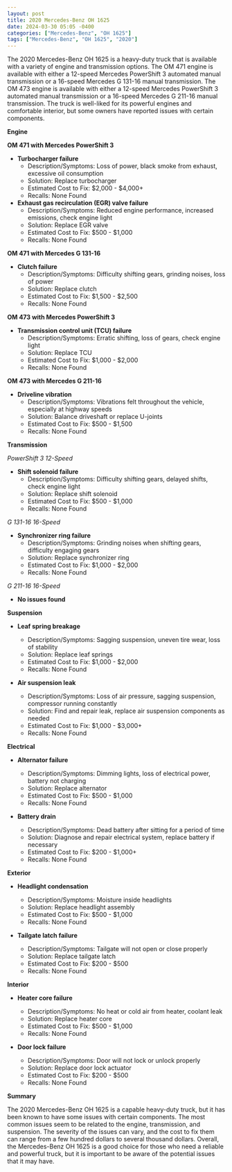 ```yaml
---
layout: post
title: 2020 Mercedes-Benz OH 1625
date: 2024-03-30 05:05 -0400
categories: ["Mercedes-Benz", "OH 1625"]
tags: ["Mercedes-Benz", "OH 1625", "2020"]
---
```

The 2020 Mercedes-Benz OH 1625 is a heavy-duty truck that is available with a variety of engine and transmission options. The OM 471 engine is available with either a 12-speed Mercedes PowerShift 3 automated manual transmission or a 16-speed Mercedes G 131-16 manual transmission. The OM 473 engine is available with either a 12-speed Mercedes PowerShift 3 automated manual transmission or a 16-speed Mercedes G 211-16 manual transmission. The truck is well-liked for its powerful engines and comfortable interior, but some owners have reported issues with certain components.

**Engine**

**OM 471 with Mercedes PowerShift 3**

* **Turbocharger failure**
    * Description/Symptoms: Loss of power, black smoke from exhaust, excessive oil consumption
    * Solution: Replace turbocharger
    * Estimated Cost to Fix: $2,000 - $4,000+
    * Recalls: None Found
* **Exhaust gas recirculation (EGR) valve failure**
    * Description/Symptoms: Reduced engine performance, increased emissions, check engine light
    * Solution: Replace EGR valve
    * Estimated Cost to Fix: $500 - $1,000
    * Recalls: None Found

**OM 471 with Mercedes G 131-16**

* **Clutch failure**
    * Description/Symptoms: Difficulty shifting gears, grinding noises, loss of power
    * Solution: Replace clutch
    * Estimated Cost to Fix: $1,500 - $2,500
    * Recalls: None Found

**OM 473 with Mercedes PowerShift 3**

* **Transmission control unit (TCU) failure**
    * Description/Symptoms: Erratic shifting, loss of gears, check engine light
    * Solution: Replace TCU
    * Estimated Cost to Fix: $1,000 - $2,000
    * Recalls: None Found

**OM 473 with Mercedes G 211-16**

* **Driveline vibration**
    * Description/Symptoms: Vibrations felt throughout the vehicle, especially at highway speeds
    * Solution: Balance driveshaft or replace U-joints
    * Estimated Cost to Fix: $500 - $1,500
    * Recalls: None Found

**Transmission**

*PowerShift 3 12-Speed*

* **Shift solenoid failure**
    * Description/Symptoms: Difficulty shifting gears, delayed shifts, check engine light
    * Solution: Replace shift solenoid
    * Estimated Cost to Fix: $500 - $1,000
    * Recalls: None Found

*G 131-16 16-Speed*

* **Synchronizer ring failure**
    * Description/Symptoms: Grinding noises when shifting gears, difficulty engaging gears
    * Solution: Replace synchronizer ring
    * Estimated Cost to Fix: $1,000 - $2,000
    * Recalls: None Found

*G 211-16 16-Speed*

* **No issues found**

**Suspension**

* **Leaf spring breakage**
    * Description/Symptoms: Sagging suspension, uneven tire wear, loss of stability
    * Solution: Replace leaf springs
    * Estimated Cost to Fix: $1,000 - $2,000
    * Recalls: None Found

* **Air suspension leak**
    * Description/Symptoms: Loss of air pressure, sagging suspension, compressor running constantly
    * Solution: Find and repair leak, replace air suspension components as needed
    * Estimated Cost to Fix: $1,000 - $3,000+
    * Recalls: None Found

**Electrical**

* **Alternator failure**
    * Description/Symptoms: Dimming lights, loss of electrical power, battery not charging
    * Solution: Replace alternator
    * Estimated Cost to Fix: $500 - $1,000
    * Recalls: None Found

* **Battery drain**
    * Description/Symptoms: Dead battery after sitting for a period of time
    * Solution: Diagnose and repair electrical system, replace battery if necessary
    * Estimated Cost to Fix: $200 - $1,000+
    * Recalls: None Found

**Exterior**

* **Headlight condensation**
    * Description/Symptoms: Moisture inside headlights
    * Solution: Replace headlight assembly
    * Estimated Cost to Fix: $500 - $1,000
    * Recalls: None Found

* **Tailgate latch failure**
    * Description/Symptoms: Tailgate will not open or close properly
    * Solution: Replace tailgate latch
    * Estimated Cost to Fix: $200 - $500
    * Recalls: None Found

**Interior**

* **Heater core failure**
    * Description/Symptoms: No heat or cold air from heater, coolant leak
    * Solution: Replace heater core
    * Estimated Cost to Fix: $500 - $1,000
    * Recalls: None Found

* **Door lock failure**
    * Description/Symptoms: Door will not lock or unlock properly
    * Solution: Replace door lock actuator
    * Estimated Cost to Fix: $200 - $500
    * Recalls: None Found

**Summary**

The 2020 Mercedes-Benz OH 1625 is a capable heavy-duty truck, but it has been known to have some issues with certain components. The most common issues seem to be related to the engine, transmission, and suspension. The severity of the issues can vary, and the cost to fix them can range from a few hundred dollars to several thousand dollars. Overall, the Mercedes-Benz OH 1625 is a good choice for those who need a reliable and powerful truck, but it is important to be aware of the potential issues that it may have.
